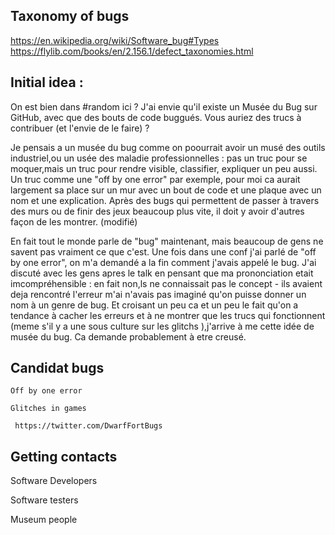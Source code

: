 ## Taxonomy of bugs
https://en.wikipedia.org/wiki/Software_bug#Types
https://flylib.com/books/en/2.156.1/defect_taxonomies.html

## Initial idea :
 On est bien dans #random ici ? J'ai envie qu'il existe un Musée du Bug sur GitHub, avec que des bouts de code buggués. Vous auriez des trucs à contribuer (et l'envie de le faire) ?

 Je pensais a un musée du bug comme on poourrait avoir un musé des outils industriel,ou un usée des maladie professionnelles : pas un truc pour se moquer,mais un truc pour rendre visible, classifier, expliquer un peu aussi. Un truc comme une "off by one error" par exemple, pour moi ca aurait largement sa place sur un mur avec un bout de code et une plaque avec un nom et une explication. Après des bugs qui permettent de passer à travers des murs ou de finir des jeux beaucoup plus vite, il doit y avoir d'autres façon de les montrer. (modifié) 
 
 En fait tout le monde parle de "bug" maintenant, mais beaucoup de gens ne savent pas vraiment ce que c'est. Une fois dans une conf j'ai parlé de "off by one error", on m'a demandé a la fin comment j'avais appelé le bug. J'ai discuté avec les gens apres le talk en pensant que ma prononciation etait imcompréhensible : en fait non,ls ne connaissait pas le concept - ils avaient deja rencontré l'erreur m'ai n'avais pas imaginé qu'on puisse donner un nom à un genre de bug. Et croisant un peu ca et un peu le fait qu'on a tendance à cacher les erreurs et à ne montrer que les trucs qui fonctionnent (meme s'il y a une sous culture sur les glitchs ),j'arrive à me cette idée de musée du bug. Ca demande probablement à etre creusé.

## Candidat bugs

    Off by one error
    
    Glitches in games
    
     https://twitter.com/DwarfFortBugs 
     
 ## Getting contacts
 
  Software Developers
 
 Software testers
 
 Museum people

